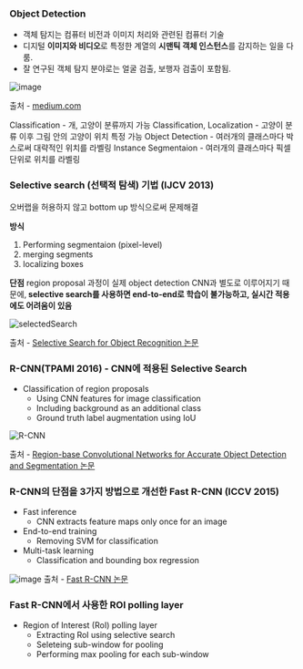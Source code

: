 ### Object Detection
- 객체 탐지는 컴퓨터 비전과 이미지 처리와 관련된 컴퓨터 기술
- 디지털 <b>이미지와 비디오</b>로 특정한 계열의 <b>시맨틱 객체 인스턴스</b>를 감지하는 일을 다룸.
- 잘 연구된 객체 탐지 분야로는 얼굴 검출, 보행자 검출이 포함됨.

![image](https://user-images.githubusercontent.com/96015600/202266941-e818bee6-fc99-4bf9-a9de-fdcdaf9ba37b.png)

출처 - [medium.com](https://medium.com/zylapp/review-of-deep-learning-algorithms-for-object-detection-c1f3d437b852)

Classification - 개, 고양이 분류까지 가능
Classification, Localization - 고양이 분류 이후 그림 안의 고양이 위치 특정 가능
Object Detection - 여러개의 클래스마다 박스로써 대략적인 위치를 라벨링
Instance Segmentaion - 여러개의 클래스마다 픽셀단위로 위치를 라벨링

### Selective search (선택적 탐색) 기법 (IJCV 2013)
오버랩을 허용하지 않고 bottom up 방식으로써 문제해결

<b>방식</b>
1. Performing segmentaion (pixel-level)
2. merging segments
3. localizing boxes

<b>단점</b>
region proposal 과정이 실제 object detection CNN과 별도로 이루어지기 때문에,<b>
selective search를 사용하면 end-to-end로 학습이 불가능하고, 실시간 적용에도 어려움이 있음</b>

![selectedSearch](https://user-images.githubusercontent.com/96015600/202269002-3cc01597-258b-4621-b40d-7d43e7a2943e.png)

출처 - [Selective Search for Object Recognition 논문](http://www.huppelen.nl/publications/selectiveSearchDraft.pdf)

### R-CNN(TPAMI 2016) - CNN에 적용된 Selective Search
- Classification of region proposals
    - Using CNN features for image classification
    - Including background as an additional class
    - Ground truth label augmentation using IoU

![R-CNN](https://user-images.githubusercontent.com/96015600/202271328-fda22dc6-a4f5-4b97-adc4-7b2a47a0bba5.png)

출처 - [Region-base Convolutional Networks for Accurate Object Detection and Segmentation 논문](http://islab.ulsan.ac.kr/files/announcement/513/rcnn_pami.pdf)


### R-CNN의 단점을 3가지 방법으로 개선한 Fast R-CNN (ICCV 2015)
- Fast inference
  - CNN extracts feature maps only once for an image
- End-to-end training
  - Removing SVM for classification
- Multi-task learning
  - Classification and bounding box regression

![image](https://user-images.githubusercontent.com/96015600/202274351-969895d4-0c77-4196-90a1-f8dd33cd13aa.png)
출처 - [Fast R-CNN 논문](https://arxiv.org/pdf/1504.08083.pdf)


### Fast R-CNN에서 사용한 ROI polling layer
- Region of Interest (RoI) polling layer
  - Extracting RoI using selective search
  - Seleteing sub-window for pooling
  - Performing max pooling for each sub-window
